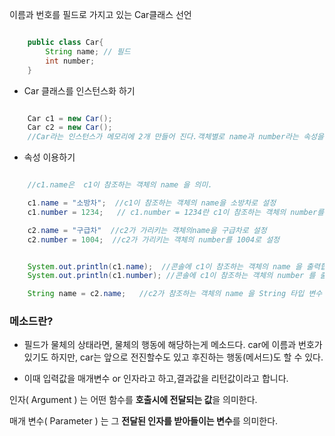 이름과 번호를 필드로 가지고 있는 Car클래스 선언

```java

    public class Car{
        String name; // 필드
        int number;
    }

```

- Car 클래스를 인스턴스화 하기

```java

    Car c1 = new Car();
    Car c2 = new Car();
    //Car라는 인스턴스가 메모리에 2개 만들어 진다.객체별로 name과 number라는 속성을 가진다.

```
- 속성 이용하기


```java

    //c1.name은  c1이 참조하는 객체의 name 을 의미.

    c1.name = "소방차";  //c1이 참조하는 객체의 name을 소방차로 설정 
    c1.number = 1234;   // c1.number = 1234란 c1이 참조하는 객체의 number를 1234 로 설정 

    c2.name = "구급차"  //c2가 가리키는 객체의name을 구급차로 설정
    c2.number = 1004;  //c2가 가리키는 객체의 number를 1004로 설정


    System.out.println(c1.name);  //콘솔에 c1이 참조하는 객체의 name 을 출력합니다. 
    System.out.println(c1.number); //콘솔에 c1이 참조하는 객체의 number 를 출력합니다. 

    String name = c2.name;   //c2가 참조하는 객체의 name 을 String 타입 변수 name 도 참조하게 합니다.

```

### 메소드란?

* 필드가 물체의 상태라면, 물체의 행동에 해당하는게 메소드다. car에 이름과 번호가 있기도 하지만, 
car는 앞으로 전진할수도 있고 후진하는 행동(메서드)도 할 수 있다.

* 이때 입력값을 매개변수 or 인자라고 하고,결과값을 리턴값이라고 합니다.

인자( Argument ) 는 어떤 함수를 **호출시에 전달되는 값**을 의미한다.

매개 변수( Parameter ) 는 그 **전달된 인자를 받아들이는 변수**를 의미한다.

